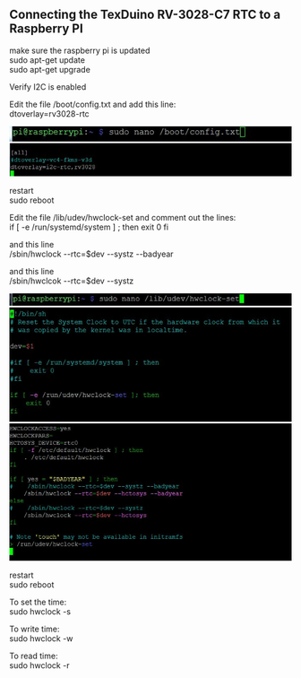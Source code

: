 ## Connecting the TexDuino RV-3028-C7 RTC to a Raspberry PI

make sure the raspberry pi is updated<br>
sudo apt-get update<br>
sudo apt-get upgrade<br>

Verify I2C is enabled

Edit the file /boot/config.txt  and add this line:<br>
dtoverlay=rv3028-rtc<br>

<img src="/images/editConfig.jpg"
	alt = "edit config file"
/>
<img src="/images/editConfigdt.jpg"
	alt = "nano edit config file"
/>
<br>


restart<br>
sudo reboot

Edit the file /lib/udev/hwclock-set and comment out the lines:<br>
if [ -e /run/systemd/system ] ; then
    exit 0
fi

and this line<br>
  /sbin/hwclock  --rtc=$dev --systz  --badyear
  
and this line<br>
  /sbin/hwclcok --rtc=$dev --systz

<img src="/images/edithwClock.jpg"
	alt = "edit hw clock file"
/><br>
<img src="/images/edithwClockCO1.jpg"
	alt = "nano edit hw clock file"
/><br>
<img src="/images/edithwClockCO2.jpg"
	alt = "nano edit config file"
/><br>


restart<br>
sudo reboot


To set the time:<br>
sudo hwclock -s

To write time:<br>
sudo hwclock -w 

To read time:<br>
sudo hwclock -r



